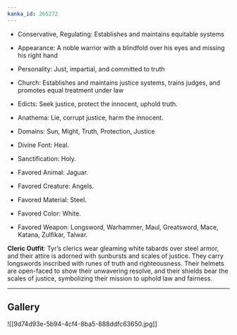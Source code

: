 ```yaml
---
kanka_id: 265272
---
```


* Conservative, Regulating: Establishes and maintains equitable systems
* Appearance: A noble warrior with a blindfold over his eyes and missing his right hand
* Personality: Just, impartial, and committed to truth
* Church: Establishes and maintains justice systems, trains judges, and promotes equal treatment under law

* Edicts: Seek justice, protect the innocent, uphold truth.
* Anathema: Lie, corrupt justice, harm the innocent.
* Domains: Sun, Might, Truth, Protection, Justice
* Divine Font: Heal.
* Sanctification: Holy.
* Favored Animal: Jaguar.
* Favored Creature: Angels.
* Favored Material: Steel.
* Favored Color: White.
* Favored Weapon: Longsword, Warhammer, Maul, Greatsword, Mace, Katana, Zulfikar, Talwar.

**Cleric Outfit**: Tyr’s clerics wear gleaming white tabards over steel armor, and their attire is adorned with sunbursts and scales of justice. They carry longswords inscribed with runes of truth and righteousness. Their helmets are open-faced to show their unwavering resolve, and their shields bear the scales of justice, symbolizing their mission to uphold law and fairness.

---
## Gallery
![[9d74d93e-5b94-4cf4-8ba5-888ddfc63650.jpg]]